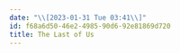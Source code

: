 ```yaml
---
date: "\\[2023-01-31 Tue 03:41\\]"
id: f68a6d50-46e2-4985-90d6-92e81869d720
title: The Last of Us
---
```


